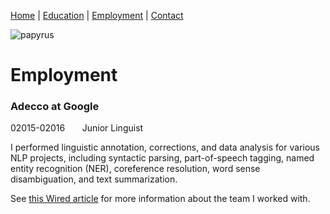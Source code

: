 [Home](index.md) | [Education](education.md) | [Employment](employment.md) | [Contact](contact.md)

![papyrus](https://alzupon.github.io/images/papyrus.jpg)

# Employment

### Adecco at Google

02015-02016 &nbsp;&nbsp;&nbsp;&nbsp;&nbsp; Junior Linguist

I performed linguistic annotation, corrections, and data analysis for various NLP projects, including syntactic parsing, part-of-speech tagging, named entity recognition (NER), coreference resolution, word sense disambiguation, and text summarization.

See [this Wired article](https://www.wired.com/2016/11/googles-search-engine-can-now-answer-questions-human-help/) for more information about the team I worked with.
